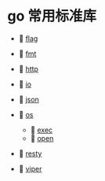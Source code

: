 # go 常用标准库

* 📄 [flag](go%20常用标准库/flag.md)
* 📄 [fmt](go%20常用标准库/fmt.md)
* 📄 [http](go%20常用标准库/http.md)
* 📄 [io](go%20常用标准库/io.md)
* 📄 [json](go%20常用标准库/encoding-json.md)
* 📑 [os](go%20常用标准库/os.md)

  * 📄 [exec](go%20常用标准库/os/exec.md)
  * 📄 [open](go%20常用标准库/os/open.md)
* 📄 [resty](go%20常用标准库/resty.md)
* 📄 [viper](go%20常用标准库/viper.md)

‍

‍
